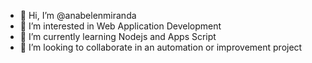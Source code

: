 - 👋 Hi, I’m @anabelenmiranda
- 👀 I’m interested in Web Application Development
- 🌱 I’m currently learning Nodejs and Apps Script
- 💞️ I’m looking to collaborate in an automation or improvement project

<!---
anabelenmiranda/anabelenmiranda is a ✨ special ✨ repository because its `README.md` (this file) appears on your GitHub profile.
You can click the Preview link to take a look at your changes.
--->
